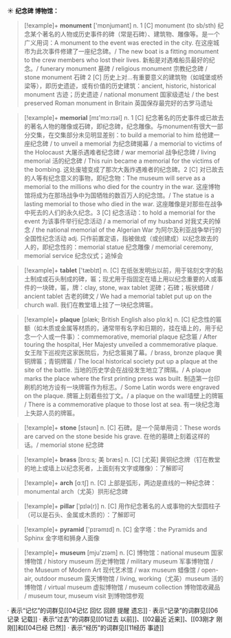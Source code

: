 ☀ <span class="category">**纪念碑 博物馆：**</span>
>[!example]+ <span class="vocabulary">**monument**</span> ['mɒnjumənt] 
> <span class="definition">n. 1 [C] monument (to sb/sth) 纪念某个著名的人物或历史事件的碑（常是石碑）、建筑物、雕像等。是一个广义用词：</span>A monument to the event was erected in the city. 在这座城市为此次事件修建了一座纪念碑。/ The new boat is a fitting monument to the crew members who lost their lives. 新船是对遇难船员最好的纪念。/ funerary monument 墓碑 / religious monument 宗教纪念碑 / stone monument 石碑 <span class="definition">2 [C] 历史上对…有重要意义的建筑物（如城堡或桥梁等），即历史遗迹，或有价值的历史建筑：</span>ancient, historic, historical monument 古迹；历史遗迹 / national monument 国家级遗址 / the best preserved Roman monument in Britain 英国保存最完好的古罗马遗址

>[!example]+ <span class="vocabulary">**memorial**</span> [mɪ'mɔ:rɪəl] 
> <span class="definition">n. 1 [C] 纪念著名的历史事件或已故去的著名人物的雕像或石碑，即纪念碑，纪念雕像。与monument有很大一部分交集，在交集部分未见明显差别：</span>to build a memorial to him 给他建一座纪念碑 / to unveil a memorial 为纪念碑揭幕 / a memorial to victims of the Holocaust 大屠杀遇难者纪念碑 / war memorial 战争纪念碑 / living memorial 活的纪念碑 / This ruin became a memorial for the victims of the bombing. 这处废墟变成了那次大轰炸遇难者的纪念碑。<span class="definition">2 [C] 对已故去的人等有纪念意义的事物，即纪念物：</span>The museum will serve as a memorial to the millions who died for the country in the war. 这座博物馆将成为在那场战争中为国牺牲的数百万人的纪念馆。/ The statue is a lasting memorial to those who died in the war. 这座雕像是对那些在战争中死去的人们的永久纪念。<span class="definition">3 [C] 纪念活动：</span>to hold a memorial for the event 为该事件举行纪念活动 / a memorial of my husband 对我丈夫的悼念 / the national memorial of the Algerian War 为阿尔及利亚战争举行的全国性纪念活动 <span class="definition">adj. 只作前置定语，指被做成（或创建成）以纪念故去的人的，即纪念性的：</span>memorial statue 纪念雕像 / memorial ceremony, memorial service 纪念仪式；追悼会

>[!example]+ <span class="vocabulary">**tablet**</span> ['tæblɪt] 
> <span class="definition">n. [C] 在纸张发明出以前，用于铭刻文字的黏土制成或石头制成的碑，匾；现尤用于指固定在墙上用以纪念重要的人或事件的一块碑，匾，牌：</span>clay, stone, wax tablet 泥碑；石碑；板状蜡碑 / ancient tablet 古老的碑文 / We had a memorial tablet put up on the church wall. 我们在教堂墙上挂了一块纪念牌匾。
           
>[!example]+ <span class="vocabulary">**plaque**</span> [plæk; British English also plɑ:k]
> <span class="definition">n. [C] 纪念性的匾额（如木质或金属等材质的，通常带有名字和日期的，挂在墙上的，用于纪念一个人或一件事）：</span>commemorative, memorial plaque 纪念匾 / After touring the hospital, Her Majesty unveiled a commemorative plaque. 女王陛下巡视完这家医院后，为纪念匾揭了幕。/ brass, bronze plaque 黄铜牌匾；青铜牌匾 / The local historical society put up a plaque at the site of the battle. 当地的历史学会在战役发生地立了牌隔。/ A plaque marks the place where the first printing press was built. 制造第一台印刷机的地方设有一块牌匾作为标志。/ Some Latin words were engraved on the plaque. 牌匾上刻着些拉丁文。/ a plaque on the wall墙壁上的牌匾 / There is a commemorative plaque to those lost at sea. 有一块纪念海上失踪人员的牌匾。

>[!example]+ <span class="vocabulary">**stone**</span> [stəʊn] 
> <span class="definition">n. [C] 石碑。是一个简单用词：</span>These words are carved on the stone beside his grave. 在他的墓碑上刻着这样的话。/ memorial stone 纪念碑
           
>[!example]+ <span class="vocabulary">**brass**</span> [brɑ:s; 美 bræs]
> <span class="definition">n. [C] [尤英] 黄铜纪念牌（钉在教堂的地上或墙上以纪念死者，上面刻有文字或雕像）：</span>了解即可
 
>[!example]+ <span class="vocabulary">**arch**</span> [ɑːtʃ] 
> <span class="definition">n. [C] 上部是弧形，两边是直线的一种纪念碑：</span>monumental arch（尤英）拱形纪念碑
           
>[!example]+ <span class="vocabulary">**pillar**</span> [ˈpɪlə(r)]
> <span class="definition">n. [C] 用作纪念著名的人或事物的大型圆柱子（可以是石头、金属或木质的）：</span>了解即可

>[!example]+ <span class="vocabulary">**pyramid**</span> ['pɪrəmɪd] 
> <span class="definition">n. [C] 金字塔：</span>the Pyramids and Sphinx 金字塔和狮身人面像

>[!example]+ <span class="vocabulary">**museum**</span> [mju'zɪəm] 
> <span class="definition">n. [C] 博物馆：</span>national museum 国家博物馆 / history museum 历史博物馆 / military museum 军事博物馆 / the Museum of Modern Art 现代艺术馆 / wax museum 蜡像馆 / open-air, outdoor museum 露天博物馆 / living, working（尤英）museum 活的博物馆 / virtual museum 虚拟博物馆 / museum collection 博物馆收藏品 / museum tour, museum visit 到博物馆参观

· 表示“记忆”的词群见[[04记忆 回忆 回顾 提醒 遗忘]]
· 表示“记录”的词群见[[06记录 记载]]
· 表示“过去”的词群见[[01过去 以前]]、[[02最近 近来]]、[[03刚才 刚刚]]和[[04已经 已然]]
· 表示“经历”的词群见[[11经历 事迹]]

